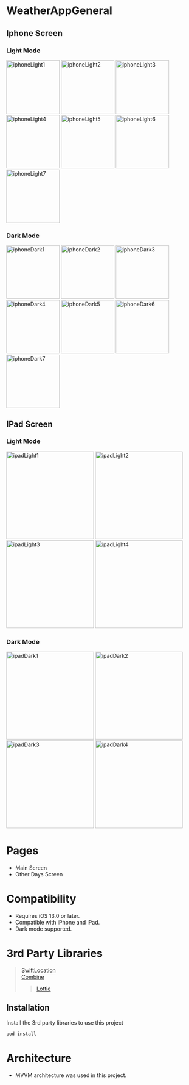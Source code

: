 # WeatherAppGeneral
## Iphone Screen

### Light Mode
<img width="140" alt="iphoneLight1" src="https://user-images.githubusercontent.com/47946453/125917349-79e36049-14a2-434c-a2f3-104922ca772b.png"> <img width="140" alt="iphoneLight2" src="https://user-images.githubusercontent.com/47946453/125917489-5756f4a8-ecc1-448e-b29c-ba3f0da88870.png"> <img width="140" alt="iphoneLight3" src="https://user-images.githubusercontent.com/47946453/125917497-61276818-cc1d-45bc-aebe-57432c44204e.png"> <img width="140" alt="iphoneLight4" src="https://user-images.githubusercontent.com/47946453/125917503-402d7bc6-07d8-4dae-a286-10ef1843ca2c.png"> <img width="140" alt="iphoneLight5" src="https://user-images.githubusercontent.com/47946453/125917509-33646878-1fd2-4910-abe9-d0c959c8f941.png"> <img width="140" alt="iphoneLight6" src="https://user-images.githubusercontent.com/47946453/125917511-cd3c8edd-f923-47d2-91ce-fd3b6325d795.png"> <img width="140" alt="iphoneLight7" src="https://user-images.githubusercontent.com/47946453/125918600-08eac61e-1fd5-4146-98a6-f34b94e945d0.png">

### Dark Mode
<img width="140" alt="iphoneDark1" src="https://user-images.githubusercontent.com/47946453/125923173-8183c152-6814-410a-9d6a-e3dee54e6e06.png"> <img width="140" alt="iphoneDark2" src="https://user-images.githubusercontent.com/47946453/125923180-ff04f27e-761d-445b-ac2e-3fbd2debab79.png"> <img width="140" alt="iphoneDark3" src="https://user-images.githubusercontent.com/47946453/125923182-da48ee00-0704-4b04-bb51-0384a5337538.png"> <img width="140" alt="iphoneDark4" src="https://user-images.githubusercontent.com/47946453/125923186-a94b6f91-ac7f-411a-b82e-fef73925b8e1.png"> <img width="140" alt="iphoneDark5" src="https://user-images.githubusercontent.com/47946453/125923190-a8363800-a313-4bc9-940d-1edc4d81a41e.png"> <img width="140" alt="iphoneDark6" src="https://user-images.githubusercontent.com/47946453/125923193-a3b59cf6-9746-4672-a598-fcda7605a6f3.png"> <img width="140" alt="iphoneDark7" src="https://user-images.githubusercontent.com/47946453/125923195-70b5c107-4fdd-4eb9-a1f0-c2ae333cce11.png">


## IPad Screen

### Light Mode
<img width="230" alt="ipadLight1" src="https://user-images.githubusercontent.com/47946453/125924063-3189fa1b-3c20-4632-acdf-3285ea589526.png"> <img width="230" alt="ipadLight2" src="https://user-images.githubusercontent.com/47946453/125924069-44563e40-3433-46fb-a0c3-e61a81c9960a.png"> <img width="230" alt="ipadLight3" src="https://user-images.githubusercontent.com/47946453/125924075-8ebb4e1b-af19-4a12-83d6-24e5c8b6e37f.png"> <img width="230" alt="ipadLight4" src="https://user-images.githubusercontent.com/47946453/125924078-4f35eafe-9463-47ee-b5b4-5da9e526c776.png">

### Dark Mode
<img width="230" alt="ipadDark1" src="https://user-images.githubusercontent.com/47946453/125924809-78b94415-e8ed-4b79-94dd-97eecfe01806.png"> <img width="230" alt="ipadDark2" src="https://user-images.githubusercontent.com/47946453/125924818-a55ccb3f-d26d-49fc-8951-5aa1484e7335.png"> <img width="230" alt="ipadDark3" src="https://user-images.githubusercontent.com/47946453/125926685-6357e098-046d-4e1f-9f17-ead424fcc5f3.png"> <img width="230" alt="ipadDark4" src="https://user-images.githubusercontent.com/47946453/125924830-f772465f-2e19-41c7-86d1-f919ad968694.png">


# Pages
- Main Screen
- Other Days Screen

# Compatibility
- Requires iOS 13.0 or later. 
- Compatible with iPhone and iPad.
- Dark mode supported.

# 3rd Party Libraries
> <a href="https://github.com/SwiftLocation/SwiftLocation">SwiftLocation</a>\
> <a href="https://github.com/Combine/Combine">Combine</a>
> > <a href="https://github.com/Lottie/Lottie">Lottie</a>

## Installation
Install the 3rd party libraries to use this project

```bash
pod install
```

# Architecture
- MVVM architecture was used in this project.
